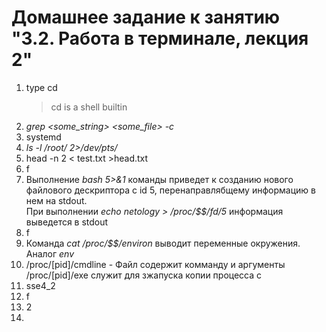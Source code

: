# Домашнее задание к занятию "3.2. Работа в терминале, лекция 2"

1. type cd 
    >cd is a shell builtin
2. *grep <some_string> <some_file> -с*
3. systemd
4. *ls -l /root/ 2>/dev/pts/* 
5. head -n 2 < test.txt >head.txt
6. f
7. Выполнение *bash 5>&1* команды приведет к созданию нового файлового дескриптора с id 5, перенаправлябщему информацию в нем на stdout. <br> При выполнении *echo netology > /proc/$$/fd/5* информация выведется в stdout
8. f
9. Команда *cat /proc/$$/environ* выводит переменные окружения. Аналог *env*
10. /proc/[pid]/cmdline - Файл содержит комманду и аргументы <br>/proc/[pid]/exe служит для зжапуска копии процесса с <PID>
11. sse4_2
12. f
13. 2
14. 